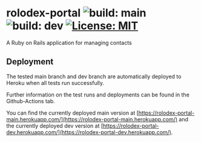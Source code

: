 # rolodex-portal ![build: main](https://github.com/hpi-swt2/rolodex-portal/workflows/CI_CD/badge.svg?branch=main) ![build: dev](https://github.com/hpi-swt2/rolodex-portal/workflows/CI_CD/badge.svg?branch=dev) [![License: MIT](https://img.shields.io/badge/License-MIT-green.svg)](https://opensource.org/licenses/MIT)

A Ruby on Rails application for managing contacts

## Deployment

The tested main branch and dev branch are automatically deployed to Heroku when all tests run successfully. 

Further information on the test runs and deployments can be found in the Github-Actions tab.

You can find the currently deployed main version at [https://rolodex-portal-main.herokuapp.com/](https://rolodex-portal-main.herokuapp.com/) and the currently deployed dev version at [https://rolodex-portal-dev.herokuapp.com/](https://rolodex-portal-dev.herokuapp.com/).
